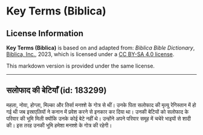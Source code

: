 # Key Terms (Biblica)

## License Information

**Key Terms (Biblica)** is based on and adapted from: _Biblica Bible Dictionary_, [Biblica, Inc.](https://www.biblica.com/), 2023, which is licensed under a [CC BY-SA 4.0 license](https://creativecommons.org/licenses/by-sa/4.0/legalcode.en).

This markdown version is provided under the same license.



--------------------------------

## सलोफाद की बेटियाँ (id: 183299)

महला, नोवा, होग्ला, मिल्का और तिर्सा मनश्शे के गोत्र से थीं। उनके पिता सलोफाद की मृत्यु रेगिस्तान में हो गई थी जब इस्राएलियों ने कनान में प्रवेश करने से इनकार कर दिया था। उनकी बेटियों को सलोफाद के परिवार की भूमि मिली क्योंकि उनके कोई बेटे नहीं थे। उन्होंने अपने परिवार समूह में चचेरे भाइयों से शादी की। इस तरह उनकी भूमि हमेशा मनश्शे के गोत्र की रहेगी।


